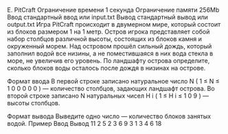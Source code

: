 E. PitCraft
Ограничение времени	1 секунда
Ограничение памяти	256Mb
Ввод	стандартный ввод или input.txt
Вывод	стандартный вывод или output.txt
Игра PitCraft происходит в двумерном мире, который состоит из блоков размером 1 на 1 метр.
Остров игрока представляет собой набор столбцов различной высоты, состоящих из блоков камня и окруженный морем.
Над островом прошёл сильный дождь, который заполнил водой все низины, а не поместившаяся в них вода стекла в море, не увеличив его уровень. По ландшафту острова определите, сколько блоков воды осталось после дождя в низинах на острове.

Формат ввода
В первой строке записано натуральное число N (
1
≤
N
≤
1
0
0
0
0
0
) — количество столбцов, задающих ландшафт острова.
Во второй строке записано N натуральных чисел 
H
i
 (
1
≤
H
i
≤
1
0
9
) — высоты столбцов.

Формат вывода
Выведите одно число — количество блоков занятых водой.
Пример
Ввод	Вывод
11
2 5 2 3 6 9 3 1 3 4 6
18